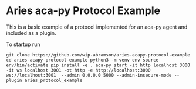 # Aries aca-py Protocol Example

This is a basic example of a protocol implemented for an aca-py agent and included as a plugin.

To startup run

`
git clone https://github.com/wip-abramson/aries-acapy-protocol-example
cd aries-acapy-protocol-example
python3 -m venv env
source env/bin/activate
pip install -e .
aca-py start -it http localhost 3000 -it ws localhost 3001 -ot http -e http://localhost:3000 ws://localhost:3001  --admin 0.0.0.0 5000 --admin-insecure-mode --plugin aries_protocol_example
`
